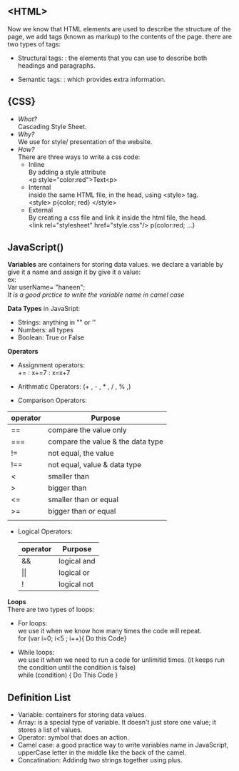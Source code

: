 ## \<HTML\>

Now we know that HTML elements are used to describe the structure of the page, we add tags (known as markup) to the contents of the page. 
there are two types of tags:
- Structural tags: : the elements that you can use to describe both headings and paragraphs.

- Semantic tags: : which provides extra information. 

## \{CSS\}
- *What?*    
   Cascading Style Sheet.
- *Why?*    
   We use for style/ presentation of the website.
- *How?*    
   There are three ways to write a css code:
   - Inline   
   By adding a style attribute    
   \<p style="color:red"\>Text\<p\>
   - Internal      
   inside the same HTML file, in the head, using \<style\> tag.   
   \<style\> p{color; red} \</style\>    
  - External   
  By creating a css file and link it inside the html file, the head.    
  \<link rel="stylesheet" href="style.css"/\>    p{color:red; ...}     


## JavaScript() 

  **Variables** are containers for storing data values. we declare a variable by give it a name and assign it by give it a value:    
  ex:      
  Var userName= "haneen";     
  *It is a good prctice to write the variable name in camel case*      

  **Data Types** in JavaSript:
  - Strings: anything in "" or ''
  - Numbers: all types
  - Boolean: True or False

  **Operators**      
  - Assignment operators:     
  += : x+=7 : x=x+7     

  - Arithmatic Operators:
  (+ , - , * , / , % ,)       

  - Comparison Operators:


   | operator    | Purpose                          |
   |-------------|----------------------------------|
   |    ==       | compare the value only           |
   |    ===      | compare the value & the data type|
   |    !=       | not equal, the value             |
   |    !==      | not equal, value & data type     |
   |    <        | smaller than                     |
   |    >        | bigger than                      |
   |    <=       | smaller than or equal            |
   |    >=       | bigger than or equal             |              
   |||                             

         
              

- Logical Operators:       
          
         
   | operator    |   Purpose    |
   |-------------|--------------|
   |     &&      | logical and  |
   |     \|\|    | logical or   |
   |      !      | logical not  |                          




**Loops**        
There are two types of loops:
- For loops:       
we use it when we know how many times the code will repeat.     
for (var i=0; i<5 ; i++){ Do this Code} 


- While loops:        
we use it when we need to run a code for unlimitid times. (it keeps run the condition until the condition is false)       
      while (condition) { Do This Code }        


## Definition List
- Variable: containers for storing data values.
- Array:  is a special type of variable. It doesn't just store one value; it stores a list of values.
- Operator: symbol that does an action. 
- Camel case: a good practice way to write variables name in JavaScript, upperCase letter in the middle like the back of the camel.
- Concatination: Addindg two strings together using plus.       




   






